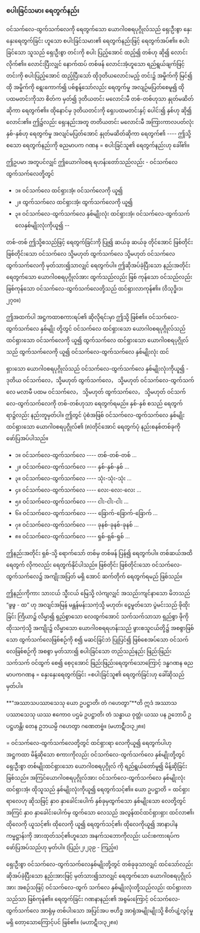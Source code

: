### စပါးခြင်သမား ရေတွက်နည်း

ဝင်သက်လေ-ထွက်သက်လေကို ရေတွက်သော ယောဂါ၀စရပုဂ္ဂိုလ်သည် ရှေးဦးစွာ နှေးနှေးရေတွက်ခြင်း ဟူသော စပါးခြင်သမား၏ ရေတွက်နည်းဖြင့် ရေတွက်အပ်၏။ 
စပါးခြင်သော သူသည် ရှေးဦးစွာ တင်းကို စပါး ပြည့်အောင် ထည့်၍ တစ်ဟု ဆို၍ လောင်းလိုက်၏။ 
လောင်းပြီးလျှင် နောက်ထပ် တစ်ဖန် လောင်းအံ့ဟူသော ရည်ရွယ်ချက်ဖြင့် တင်းကို စပါးပြည့်အောင် ထည့်ပြီးသော် ထိုဒုတိယလောင်းမည့် တင်း၌ အမှိုက်ကို မြင်၍ ထို အမှိုက်ကို ရွေးကောက်၍ ပစ်စွန့်သော်လည်း ရေတွက်မှု အလျဉ်မပြတ်စေမူ၍ ထိုပထမတင်းကိုသာ စိတ်က မှတ်၍ ဒုတိယတင်း မလောင်းမီ တစ်-တစ်ဟုသာ နှုတ်မဆိတ်ဆိုကာ ရေတွက်၏။ 
ထိုနောင်မှ ဒုတိယတင်းကို ရှေးပထမတင်းနှင့် ပေါင်း၍ နှစ်ဟု ဆို၍ လောင်း၏။ 
ဤ၌လည်း ရှေးနည်းအတူ တတိယတင်း မလောင်းမီ အကြားကာလပတ်လုံး နှစ်-နှစ်ဟု ရေတွက်မှု အလျင်မပြတ်အောင် နှုတ်မဆိတ်ဆိုကာ ရေတွက်၏ ---- ဤသို့ စသော ရေတွက်နည်းကို ဓညမာပက ဂဏန = စပါးခြင်သူ၏ ရေတွက်နည်းဟု ခေါ်၏။

ဤဥပမာ အတူပင်လျှင် ဤယောဂါ၀စရ ရဟန်းတော်သည်လည်း - ဝင်သက်လေ ထွက်သက်လေတို့တွင်

- ၁။ ဝင်သက်လေ ထင်ရှားအံ့၊ ဝင်သက်လေကို ယူ၍
- ၂။ ထွက်သက်လေ ထင်ရှားအံ့၊ ထွက်သက်လေကို ယူ၍
- ၃။ ဝင်သက်လေ-ထွက်သက်လေ နှစ်မျိုးလုံး ထင်ရှားအံ့၊ ဝင်သက်လေ-ထွက်သက်လေနှစ်မျိုးလုံးကိုယူ၍ --

တစ်-တစ် ဤသို့စသည်ဖြင့် ရေတွက်ခြင်းကို ပြု၍ ဆယ်ခု ဆယ်ခု တိုင်အောင် ဖြစ်တိုင်း ဖြစ်တိုင်းသော ဝင်သက်လေ သို့မဟုတ် ထွက်သက်လေ သို့မဟုတ် ဝင်သက်လေ ထွက်သက်လေကို မှတ်သား၍သာလျှင် ရေတွက်ပါ။ 
ဤဆိုအပ်ခဲ့ပြီးသော နည်းအတိုင်း ရေတွက်သော ယောဂါ၀စရပုဂ္ဂိုလ်အား ထွက်သည်လည်း ဖြစ် ကုန်သော ဝင်သည်လည်း ဖြစ်ကုန်သော ဝင်သက်လေ-ထွက်သက်လေတို့သည် ထင်ရှားလာကုန်၏။
<r>(ဝိသုဒ္ဓိ၊၁၊၂၇၀။)</r>

ဤအထက်ပါ အဋ္ဌကထာစကားရပ်၏ ဆိုလိုရင်းမှာ ဤသို့ ဖြစ်၏။ 
ဝင်သက်လေ-ထွက်သက်လေ နှစ်မျိုး တို့တွင် ဝင်သက်လေ ထင်ရှားသော ယောဂါ၀စရပုဂ္ဂိုလ်သည် ထင်ရှားသော ဝင်သက်လေကို ယူ၍ ထွက်သက်လေ ထင်ရှားသော ယောဂါ၀စရပုဂ္ဂိုလ်သည် ထွက်သက်လေကို ယူ၍ ဝင်သက်လေ-ထွက်သက်လေ နှစ်မျိုးလုံး ထင်

ရှားသော ယောဂါ၀စရပုဂ္ဂိုလ်သည် ဝင်သက်လေ-ထွက်သက်လေ နှစ်မျိုးလုံးကိုယူ၍ - ဒုတိယ ဝင်သက်လေ，သို့မဟုတ် ထွက်သက်လေ， သို့မဟုတ် ဝင်သက်လေ-ထွက်သက်လေ မလာမီ ပထမ ဝင်သက်လေ， သို့မဟုတ် ထွက်သက်လေ， သို့မဟုတ် ဝင်သက်လေ-ထွက်သက်လေကို တစ်-တစ်ဟုသာ ရေတွက်ရမည်။ 
နှစ်-နှစ် စသည် ရေတွက်ရာ၌လည်း နည်းတူမှတ်ပါ။ 
ဤတွင် ပုံစံအဖြစ် ဝင်သက်လေ-ထွက်သက်လေ နှစ်မျိုး ထင်ရှားသော ယောဂါ၀စရပုဂ္ဂိုလ်၏ (၈)တိုင်အောင် ရေတွက်ပုံ နည်းစနစ်တစ်ခုကို ဖော်ပြအပ်ပါသည်။

- ၁။ ဝင်သက်လေ-ထွက်သက်လေ ---- တစ်-တစ်-တစ် ...
- ၂။ ဝင်သက်လေ-ထွက်သက်လေ ---- နှစ်-နှစ်-နှစ် ...
- ၃။ ဝင်သက်လေ-ထွက်သက်လေ ---- သုံး-သုံး-သုံး ...
- ၄။ ဝင်သက်လေ-ထွက်သက်လေ ---- လေး-လေး-လေး ...
- ၅။ ဝင်သက်လေ-ထွက်သက်လေ ---- ငါး-ငါး-ငါး ...
- ၆။ ဝင်သက်လေ-ထွက်သက်လေ ---- ခြောက်-ခြောက်-ခြောက် ...
- ၇။ ဝင်သက်လေ-ထွက်သက်လေ ---- ခုနစ်-ခုနစ်-ခုနစ် ...
- ၈။ ဝင်သက်လေ-ထွက်သက်လေ ---- ရှစ်-ရှစ်-ရှစ် ...

ဤနည်းအတိုင်း ရှစ်-သို့ ရောက်သော် တစ်မှ တစ်ဖန် ပြန်၍ ရေတွက်ပါ။ 
တစ်ဆယ်အထိ ရေတွက် လိုကလည်း ရေတွက်နိုင်ပါသည်။ 
ဖြစ်တိုင်း ဖြစ်တိုင်းသော ဝင်သက်လေ-ထွက်သက်လေ၌ အကျိုးအပြတ် မရှိ အောင် ဆက်တိုက် ရေတွက်ရမည် ဖြစ်သည်။

ဤနည်းကိုကား သားငယ် သ္မီးငယ် မြေသို့ လဲကျလျှင် အသည်းကျင်နာသော မိဘသည် “ဖွဖွ - ထ” ဟု အလျင်အမြန် မန္တန်မန်းသကဲ့သို့ မဟုတ်၊ ငွေမှုတ်သော ပွဲမင်းသည် ဖိုထိုးခြင်း ကြိယာ၌ လိမ္မာ၍ ရှည်စွာသော လေထွက်အောင် သက်သက်သာသာ ရှည်စွာ ဖိုကို ထိုးသကဲ့သို့ အကျိုး၌ လိမ္မာသော ယောဂါ၀စရရဟန်းသည် ဖွားစသူငယ်တို့၌ အစစွာဖြစ်သော ထွက်သက်လေဖြစ်စဉ်ကို စ၍ မဆင်ခြင်ဘဲ ပြုပြင်၍ ဖြစ်စေအပ်သော ဝင်သက်လေဖြစ်စဉ်ကို အစစွာ မှတ်သား၍ စပါးခြင်သော တည်သည်နည်း ဖြည်းဖြည်းသက်သက် ဝင်ထွက် စေ၍ စေ့ငုအောင် ဖြည်းဖြည်းရေတွက်သောကြောင့် ဒန္ဓဂဏန ဓညမာပကဂဏန = နှေးနှေးရေတွက်ခြင်း =စပါးခြင်သူ၏ ရေတွက်ခြင်းဟု ခေါ်ဆိုသည် မှတ်ပါ။

**“အဿာသပဿာသေသု ယော ဥပဋ္ဌာတိ၊ တံ ဂဟေတွာ”**တိ ဣဒံ အဿာသပဿာသေသု ယဿ ဧကော၀ ပဌမံ ဥပဋ္ဌာတိ၊ တံ သန္ဓာယ ဝုတ္တံ၊ ယဿ ပန ဥဘောပိ ဥပဋ္ဌဟန္တိ၊ တေန ဥဘယမ္ပိ ဂဟေတွာ ဂဏေတဗ္ဗံ။ (မဟာဋီ၊၁၊၃၂၈။)

= ဝင်သက်လေ-ထွက်သက်လေတို့တွင် ထင်ရှားရာ လေကိုယူ၍ ရေတွက်ပါဟု အဋ္ဌကထာ မိန့်ဆိုသော စကားကိုလည်း ဝင်သက်လေ-ထွက်သက်လေ နှစ်မျိုးတို့တွင် ရှေးဦးစွာ တစ်မျိုးထင်ရှားသော ယောဂါ၀စရပုဂ္ဂိုလ် ကို ရည်ရွယ်တော်မူ၍ မိန့်ဆိုခြင်းဖြစ်သည်။ 
အကြင်ယောဂါ၀စရပုဂ္ဂိုလ်အား ဝင်သက်လေ-ထွက်သက်လေ နှစ်မျိုးလုံး ထင်ရှားအံ့၊ ထိုသူသည် နှစ်မျိုးလုံးကိုယူ၍ ရေတွက်သင့်၏။ 
ယော ဥပဋ္ဌာတိ = ထင်ရှားရာလေဟု ဆိုသဖြင့် နှာ၀ နှာခေါင်းပေါက် နှစ်ခုမှထွက်သော နှစ်မျိုးသော လေတို့တွင် အကြင် နှာ၀ နှာခေါင်းပေါက်မှ ထွက်သော လေသည် အလွန်ထင်ထင်ရှားရှား ထင်လာ၏၊ ထိုလေကို ယူသင့်၏၊ ထိုလေကို ယူ၍ ရေတွက်သင့်၏၊ ထိုလေကိုယူ၍ အာနာပါနကမ္မဋ္ဌာန်းကို အားထုတ်သင့်၏ဟူသော အနက်သဘောကိုလည်း ယင်းစကားရပ်က ဖော်ပြအပ်သည်ဟု မှတ်ပါ။ (ပြည်၊၂၊၂၃၉ - ကြည့်။)

ရှေးဦးစွာ ဝင်သက်လေ-ထွက်သက်လေနှစ်မျိုးတို့တွင် တစ်ခုခုသာလျှင် ထင်သော်လည်း ဆိုအပ်ခဲ့ပြီးသော နည်းအားဖြင့် မှတ်သား၍သာလျှင် ရေတွက်သော ယောဂါ၀စရပုဂ္ဂိုလ်အား အစဉ်သဖြင့် ဝင်သက်လေ-ထွက် သက်လေ နှစ်မျိုးလုံးတို့သည်လည်း ထင်ရှားလာသည်သာ ဖြစ်ကုန်၏။ 
ရေတွက်ခြင်း ဂဏနာနည်း၏ အစွမ်းကြောင့် ဝင်သက်လေ-ထွက်သက်လေ အာရုံမှ တစ်ပါးသော အပြင်အပ ဗဟိဒ္ဓ အာရုံအမျိုးမျိုးသို့ စိတ်ပျံ့လွင့်မှု မရှိ တော့သောကြောင့်ပင် ဖြစ်၏။ (မဟာဋီ၊၁၊၃၂၈။)
